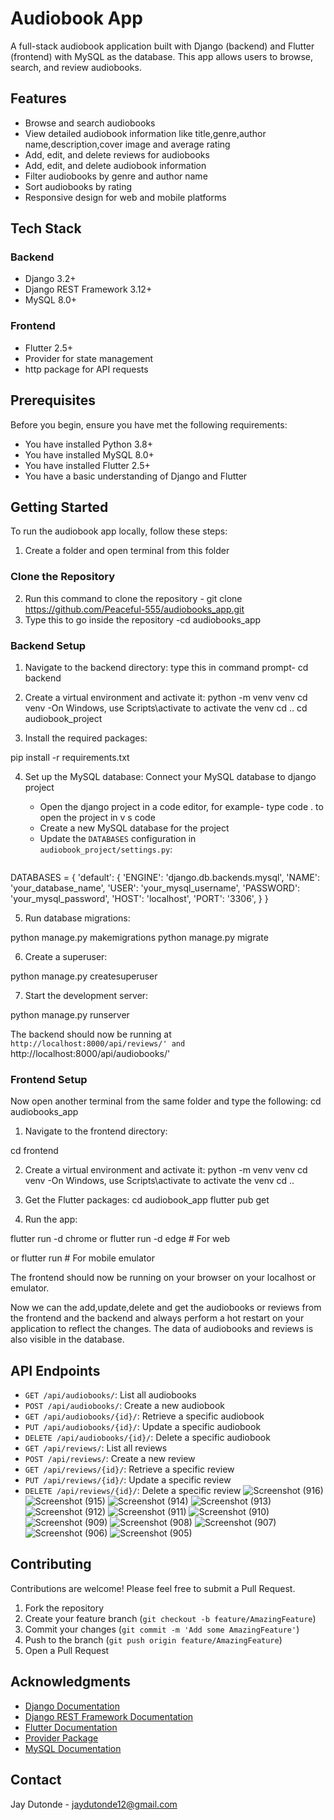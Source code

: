 # Audiobook App

A full-stack audiobook application built with Django (backend) and Flutter (frontend) with MySQL as the database. This app allows users to browse, search, and review audiobooks.

## Features

- Browse and search audiobooks
- View detailed audiobook information like title,genre,author name,description,cover image and average rating 
- Add, edit, and delete reviews for audiobooks
- Add, edit, and delete audiobook information
- Filter audiobooks by genre and author name
- Sort audiobooks by rating
- Responsive design for web and mobile platforms

## Tech Stack

### Backend
- Django 3.2+
- Django REST Framework 3.12+
- MySQL 8.0+

### Frontend
- Flutter 2.5+
- Provider for state management
- http package for API requests

## Prerequisites

Before you begin, ensure you have met the following requirements:

- You have installed Python 3.8+
- You have installed MySQL 8.0+
- You have installed Flutter 2.5+
- You have a basic understanding of Django and Flutter

## Getting Started

To run the audiobook app locally, follow these steps:
1. Create a folder and open terminal from this folder

### Clone the Repository
2. Run this command to clone the repository - git clone https://github.com/Peaceful-555/audiobooks_app.git
3. Type this to go inside the repository -cd audiobooks_app


### Backend Setup

1. Navigate to the backend directory:
type this in command prompt- 
cd backend


2. Create a virtual environment and activate it:
python -m venv venv
cd venv
-On Windows, use Scripts\activate to activate the venv
cd ..
cd audiobook_project

3. Install the required packages:

pip install -r requirements.txt


4. Set up the MySQL database: Connect your MySQL database to django project

   - Open the django project in a code editor, for example- type code . to open the project in v s code
   - Create a new MySQL database for the project
   - Update the `DATABASES` configuration in `audiobook_project/settings.py`:
     ```
DATABASES = {
'default': {
'ENGINE': 'django.db.backends.mysql',
'NAME': 'your_database_name',
'USER': 'your_mysql_username',
'PASSWORD': 'your_mysql_password',
'HOST': 'localhost',
'PORT': '3306',
}
}


5. Run database migrations:

python manage.py makemigrations
python manage.py migrate


6. Create a superuser:

python manage.py createsuperuser


7. Start the development server:

python manage.py runserver

The backend should now be running at `http://localhost:8000/api/reviews/' and `http://localhost:8000/api/audiobooks/'

### Frontend Setup
Now open another terminal from the same folder and type the following:
cd audiobooks_app

1. Navigate to the frontend directory:

cd frontend

2. Create a virtual environment and activate it:
python -m venv venv
cd venv
-On Windows, use Scripts\activate to activate the venv
cd ..

2. Get the Flutter packages:
cd audiobook_app
flutter pub get


3. Run the app:

flutter run -d chrome or flutter run -d edge  # For web

or
flutter run  # For mobile emulator

The frontend should now be running on your browser on your localhost or emulator.

Now we can the add,update,delete and get the audiobooks or reviews from the frontend and the backend and always perform a hot restart on your application to reflect the changes. The data of audiobooks and reviews is also visible in the database. 

## API Endpoints

- `GET /api/audiobooks/`: List all audiobooks
- `POST /api/audiobooks/`: Create a new audiobook
- `GET /api/audiobooks/{id}/`: Retrieve a specific audiobook
- `PUT /api/audiobooks/{id}/`: Update a specific audiobook
- `DELETE /api/audiobooks/{id}/`: Delete a specific audiobook
- `GET /api/reviews/`: List all reviews
- `POST /api/reviews/`: Create a new review
- `GET /api/reviews/{id}/`: Retrieve a specific review
- `PUT /api/reviews/{id}/`: Update a specific review
- `DELETE /api/reviews/{id}/`: Delete a specific review
![Screenshot (916)](https://github.com/user-attachments/assets/a6a2b714-3879-4352-b882-fe3936ddbd59)
![Screenshot (915)](https://github.com/user-attachments/assets/ead7154a-9f00-4d66-9569-bdd2da24052d)
![Screenshot (914)](https://github.com/user-attachments/assets/78e1cca4-356f-4067-83af-387b75c1e575)
![Screenshot (913)](https://github.com/user-attachments/assets/b5eed4c3-92af-4dec-a9fd-20482d84e540)
![Screenshot (912)](https://github.com/user-attachments/assets/df2b9942-2805-4c1a-b48e-cf88a630766a)
![Screenshot (911)](https://github.com/user-attachments/assets/982de1ba-f805-4edc-a3c4-974abda6fec5)
![Screenshot (910)](https://github.com/user-attachments/assets/c160460d-05f9-41cf-b6bf-bb3884ca8d3a)
![Screenshot (909)](https://github.com/user-attachments/assets/c02f85af-7e7a-4b6d-818f-4edda9f06e65)
![Screenshot (908)](https://github.com/user-attachments/assets/3b331be9-f32c-406a-b1f6-86d00f191827)
![Screenshot (907)](https://github.com/user-attachments/assets/43adc54d-f2a1-4115-90da-1614a84513ec)
![Screenshot (906)](https://github.com/user-attachments/assets/c1339d6d-46cb-407f-91a2-1093c9950ec5)
![Screenshot (905)](https://github.com/user-attachments/assets/135c1b9f-f32e-450f-89aa-e7ed435988cc)

## Contributing

Contributions are welcome! Please feel free to submit a Pull Request.

1. Fork the repository
2. Create your feature branch (`git checkout -b feature/AmazingFeature`)
3. Commit your changes (`git commit -m 'Add some AmazingFeature'`)
4. Push to the branch (`git push origin feature/AmazingFeature`)
5. Open a Pull Request


## Acknowledgments

- [Django Documentation](https://docs.djangoproject.com/)
- [Django REST Framework Documentation](https://www.django-rest-framework.org/)
- [Flutter Documentation](https://flutter.dev/docs)
- [Provider Package](https://pub.dev/packages/provider)
- [MySQL Documentation](https://dev.mysql.com/doc/)

## Contact

Jay Dutonde - jaydutonde12@gmail.com
